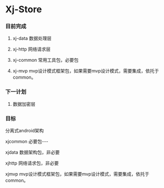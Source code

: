 # Xj-Store

### 目前完成

1. xj-data 数据处理层

2. xj-http 网络请求层

3. xj-common 常用工具包，必要包

4. xj-mvp  mvp设计模式框架包，如果需要mvp设计模式，需要集成，依托于common。

### 下一计划

1. 数据加密层

### 目标

分离式android架构

xjcommon 必要包---

xjdata 数据架构包，非必要

xjhttp 网络请求包，非必要

xjmvp  mvp设计模式框架包，如果需要mvp设计模式，需要集成，依托于common。